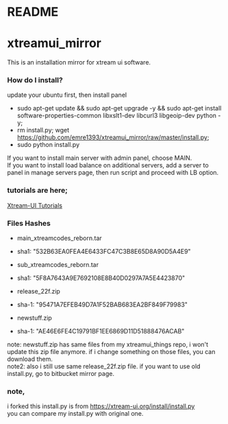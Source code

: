 # README #
# xtreamui_mirror

This is an installation mirror for xtream ui software.

### How do I install? ###

update your ubuntu first, then install panel  
  
* sudo apt-get update && sudo apt-get upgrade -y && sudo apt-get install software-properties-common libxslt1-dev libcurl3 libgeoip-dev python -y;  
* rm install.py; wget https://github.com/emre1393/xtreamui_mirror/raw/master/install.py; 
* sudo python install.py  
  
If you want to install main server with admin panel, choose MAIN.  
If you want to install load balance on additional servers, add a server to panel in manage servers page, then run script and proceed with LB option.  

### tutorials are here; ###

[Xtream-UI Tutorials](https://www.youtube.com/playlist?list=PLJB51brdC_w7dTDxi1MPqiuk3JH5U2ekn "Xtream-UI Tutorials")


### Files Hashes ###
* main_xtreamcodes_reborn.tar
* sha1: "532B63EA0FEA4E6433FC47C3B8E65D8A90D5A4E9"

* sub_xtreamcodes_reborn.tar
* sha1: "5F8A7643A9E7692108E8B40D0297A7A5E4423870"

* release_22f.zip
* sha-1: "95471A7EFEB49D7A1F52BAB683EA2BF849F79983"

* newstuff.zip  
* sha-1: "AE46E6FE4C19791BF1EE6869D11D51888476ACAB"  

note: newstuff.zip has same files from my xtreamui_things repo, i won't update this zip file anymore. if i change something on those files, you can download them.  
note2: also i still use same release_22f.zip file. if you want to use old install.py, go to bitbucket mirror page.

### note,
i forked this install.py is from https://xtream-ui.org/install/install.py  
you can compare my install.py with original one.
